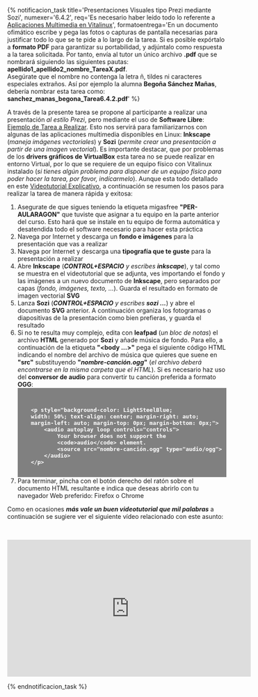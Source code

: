 {% notificacion_task title='Presentaciones Visuales tipo Prezi mediante Sozi',
numexer='6.4.2',
req='Es necesario haber leído todo lo referente a <a href="../Parte_6-Aplicaciones_utiles_y_alternativas/Parte_6-Aplicaciones_multimedia.md">Aplicaciones Multimedia en Vitalinux</a>',
formatoentrega='En un documento ofimático escribe y pega las fotos o capturas de pantalla necesarias para justificar todo lo que se te pide a lo largo de la tarea. Si es posible expórtalo a <b>formato PDF</b> para garantizar su portabilidad, y adjúntalo como respuesta a la tarea solicitada. Por tanto, envía al tutor un único archivo <b>.pdf</b> que se nombrará siguiendo las siguientes pautas: <b>apellido1_apellido2_nombre_TareaX.pdf</b>.
<br>
Asegúrate que el nombre no contenga la letra ñ, tildes ni caracteres especiales extraños. Así por ejemplo la alumna <b>Begoña Sánchez Mañas</b>, debería nombrar esta tarea como: <b>sanchez_manas_begona_Tarea6.4.2.pdf</b>' %}

A través de la presente tarea se propone al participante a realizar una presentación <i>al estilo Prezi</i>, pero mediante el uso de <b>Software Libre</b>: <a href="http://migasfree.educa.aragon.es/tarea-multimedia">Ejemplo de Tarea a Realizar</a>.  Esto nos servirá para familiarizarnos con algunas de las aplicaciones multimedia disponibles en Linux: <b>Inkscape</b> (<i>maneja imágenes vectoriales</i>) y <b>Sozi</b> (<i>permite crear una presentación a partir de una imagen vectorial</i>).  Es importante destacar, que por problemas de los <b>drivers gráficos de VirtualBox</b> esta tarea no se puede realizar en entorno Virtual, por lo que se requiere de un equipo físico con Vitalinux instalado (<i>si tienes algún problema para disponer de un equipo físico para poder hacer la tarea, por favor, indícarmelo</i>).  Aunque esta todo detallado en este <a href="https://youtu.be/pUeT6Pm5iig">Videotutorial Explicativo</a>, a continuación se resumen los pasos para realizar la tarea de manera rápida y exitosa:

<ol>
<li>
Asegurate de que sigues teniendo la etiqueta migasfree <b>"PER-AULARAGON"</b> que tuviste que asignar a tu equipo en la parte anterior del curso.  Esto hará que se instale en tu equipo de forma automática y desatendida todo el software necesario para hacer esta práctica
</li>
<li>
Navega por Internet y descarga un <b>fondo e imágenes</b> para la presentación que vas a realizar 
</li>
<li>
Navega por Internet y descarga una <b>tipografía que te guste</b> para la presentación a realizar
</li>
<li>
Abre <b>Inkscape</b> (<i><b>CONTROL+ESPACIO</b> y escribes <b>inkscape</b></i>), y tal como se muestra en el videotutorial que se adjunta, ves importando el fondo y las imágenes a un nuevo documento de <b>Inkscape</b>, pero separados por capas (<i>fondo, imágenes, texto, ...</i>). Guarda el resultado en formato de imagen vectorial <b>SVG</b>
</li>
<li>
Lanza <b>Sozi</b> (<i><b>CONTROL+ESPACIO</b> y escribes <b>sozi ...</b></i>) y abre el documento <b>SVG</b> anterior.  A continuación organiza los fotogramas o diapositivas de la presentación como bien prefieras, y guarda el resultado
</li>
<li>
Si no te resulta muy complejo, edita con <b>leafpad</b> (<i>un bloc de notas</i>) el archivo <b>HTML</b> generado por <b>Sozi</b> y añade música de fondo.  Para ello, a continuación de la etiqueta <b>"&lt;body ...&gt;"</b> pega el siguiente código HTML indicando el nombre del archivo de música que quieres que suene en <b>"src"</b> substituyendo <b>"<i>nombre-canción.ogg</i>"</b> (<i>el archivo deberá encontrarse en la misma carpeta que el HTML</i>).  Si es necesario haz uso del <b>conversor de audio</b>  para convertir tu canción preferida a formato <b>OGG</b>:

<div style="border: 1; border-color: brown; background-color: gray; white-space: pre-wrap; color: white; font-weight: bold; font-size: 90%;">
<xmp>
    <p style="background-color: LightSteelBlue; 
    width: 50%; text-align: center; margin-right: auto; 
    margin-left: auto; margin-top: 0px; margin-bottom: 0px;">
        <audio autoplay loop controls="controls">
            Your browser does not support the
            <code>audio</code> element. 
            <source src="nombre-canción.ogg" type="audio/ogg">
        </audio>
    </p>
</xmp>
</div>
</li>
<li>
Para terminar, pincha con el botón derecho del ratón sobre el documento HTML resultante e indica que deseas abrirlo con tu navegador Web preferido: Firefox o Chrome
</li>

</ol>

Como en ocasiones <b><i>más vale un buen videotutorial que mil palabras</i></b> a continuación se sugiere ver el siguiente vídeo relacionado con este asunto:

<br><div style='text-align: center;'>
<iframe width='560' height='315' src='https://www.youtube.com/embed/pUeT6Pm5iig' frameborder='0' allow='autoplay; encrypted-media' allowfullscreen></iframe>
</div>

{% endnotificacion_task %}